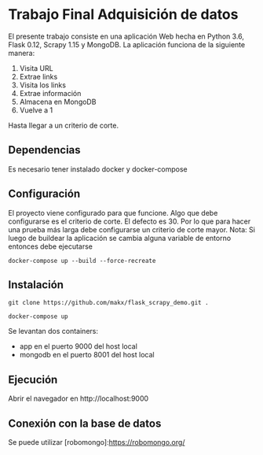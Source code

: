 # Trabajo Final Adquisición de datos
El presente trabajo consiste en una aplicación Web hecha en Python 3.6, Flask 0.12, Scrapy 1.15 y MongoDB. La aplicación funciona de la siguiente manera: 
1. Visita URL
2. Extrae links
3. Visita los links
4. Extrae información
5. Almacena en MongoDB
6. Vuelve a 1

Hasta llegar a un criterio de corte. 

## Dependencias
Es necesario tener instalado docker y docker-compose

## Configuración
El proyecto viene configurado para que funcione. Algo que debe configurarse es el criterio de corte. El defecto es 30. Por lo que para hacer una prueba más larga debe configurarse un criterio de corte mayor.
Nota: Si luego de buildear la aplicación se cambia alguna variable de entorno entonces debe ejecutarse

`docker-compose up --build --force-recreate`

## Instalación

`git clone https://github.com/makx/flask_scrapy_demo.git .`

`docker-compose up`

Se levantan dos containers: 
- app en el puerto 9000 del host local
- mongodb en el puerto 8001 del host local

## Ejecución
Abrir el navegador en http://localhost:9000

## Conexión con la base de datos
Se puede utilizar  [robomongo]:https://robomongo.org/



